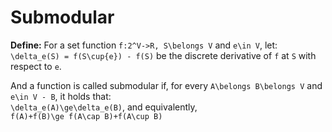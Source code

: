 # Submodular
**Define:** For a set function `f:2^V->R, S\belongs V` and `e\in V`, let:  
`\delta_e(S) = f(S\cup{e}) - f(S)` be the discrete derivative of `f` at `S` with respect to `e`.

And a function is called submodular if, for every `A\belongs B\belongs V` and `e\in V - B`, it holds that:  
`\delta_e(A)\ge\delta_e(B)`, and equivalently,  
`f(A)+f(B)\ge f(A\cap B)+f(A\cup B)`
